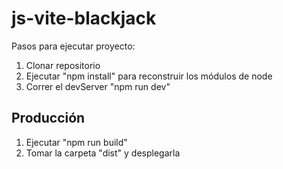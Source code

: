 # js-vite-blackjack

Pasos para ejecutar proyecto:

1. Clonar repositorio
2. Ejecutar "npm install" para reconstruir los módulos de node
3. Correr el devServer "npm run dev"

## Producción

1. Ejecutar "npm run build"
2. Tomar la carpeta "dist" y desplegarla